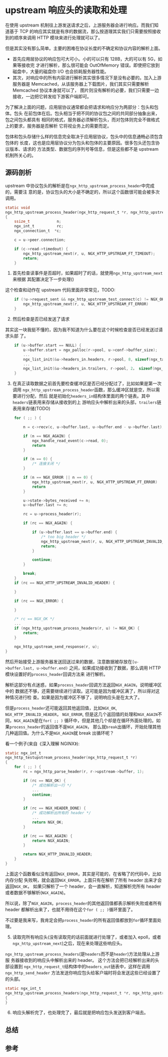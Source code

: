 # upstream 响应头的读取和处理

在使用 upstream 机制往上游发送请求之后，上游服务器会进行响应。而我们知道基于 TCP
的响应其实就是有序的数据流，那么按道理其实我们只需要按照接收到的顺序来调用 HTTP
模块来进行处理就可以了。

但是其实没有那么简单。主要的困难在协议长度的不确定和协议内容的解析上面。

* 首先应用层协议的响应包可大可小。小的可以只有 128B，大的可以有 5G，如果等接收完
才进行解析，那么很可能会 OutOfMemory 错误。即使把它放到磁盘中，大量的磁盘你 I/O
也会损耗服务器性能。
* 其次，对响应中的所有内容进行解析其实很多情况下是没有必要的。加入上游服务器是
Memcached，从该服务器上下载图片，我们其实只需要解析 Memcached 协议本身就可以了，
图片则没有解析的必要，我们只需要一边接收，一边把它转发给下游客户端即可。

为了解决上面的问题，应用层协议通常都会把请求和响应分为两部分：包头和包体。包头
在前包体在后。包头相当于把不同的协议包之间的共同部分抽象出来，包之间包头都具有
相同的格式，服务器必须解析包头，而对包体则完全不做格式上的要求，服务器是否解析
它将视业务上的需要而定。

包体和包头存储什么样的信息完全取决于应用层协议，包头中的信息通畅必须包含包体的
长度，这也是应用层协议分为包头和包体的主要原因。很多包头还包含协议版本、请求的
方法类型、数据包的序列号等信息，但是这些都不是 upstream 机制所关心的。

## 源码剖析

upstream 中协议包头的解析是在`ngx_http_upstream_process_header`中完成的，需要注
意的是，协议包头的大小是不确定的，所以这个函数很可能会被多次调用。

```c
static void
ngx_http_upstream_process_header(ngx_http_request_t *r, ngx_http_upstream_t *u)
{
    ssize_t            n;
    ngx_int_t          rc;
    ngx_connection_t  *c;

    c = u->peer.connection;

    if (c->read->timedout) {
        ngx_http_upstream_next(r, u, NGX_HTTP_UPSTREAM_FT_TIMEOUT);
        return;
    }
```

1. 首先检查读事件是否超时，如果超时了的话，就使用`ngx_http_upstream_next`来根据
其配置决定下一步处理()

这个检查和动作在 upstream 代码里面非常常见，TODO:

```c
    if (!u->request_sent && ngx_http_upstream_test_connect(c) != NGX_OK) {
        ngx_http_upstream_next(r, u, NGX_HTTP_UPSTREAM_FT_ERROR)
    }
```

2. 然后检查是否已经发送了请求

其实这一块我挺不懂的，因为我不知道为什么要在这个时候检查是否已经发送过请求头部
了。

```c
    if (u->buffer.start == NULL) {
        u->buffer.start = ngx_palloc(r->pool, u->conf->buffer_size);
        ...
        ngx_list_init(&u->headers_in.headers, r->pool, 8, sizeof(ngx_table_elt_t));
        ...
        ngx_list_init(&u->headers_in.trailers, r->pool, 2， sizeof(ngx_table_elt_t));
    }
```

3. 在真正读取数据之前首先要检查缓冲区是否已经分配过了，比如如果是第一次调用
`ngx_http_upstream_process_header`函数，那么缓冲区就是空，所以需要进行分配，然后
就是初始化`headers_in`结构体里面的两个链表。其中`headers`链表用来存储从接收到的上
游响应头中解析出来的头部，`trailers`链表用来存储(TODO)

```c
    for ( ;; ) {

        n = c->recv(c, u->buffer.last, u->buffer.end - u->buffer.last);

        if (n == NGX_AGAIN) {
            ngx_handle_read_event(c->read, 0);
            return
        }

        if (n == 0) {
            /* 连接关闭 */
        }

        if (n == NGX_ERROR || n == 0) {
            ngx_http_upstream_next(r, u, NGX_HTTP_UPSTREAM_FT_ERROR)
            return
        }

        u->state->bytes_received += n;
        u->buffer.last += n;

        rc = u->process_header(r);

        if (rc == NGX_AGAIN) {

            if (u->buffer.last == u->buffer.end) {
                /* too big header */
                ngx_http_upstream_next(r, u, NGX_HTTP_UPSTREAM_INVALID_HEADER);
                return;
            }

            continue;
        }

        break;
    }
    if (rc == NGX_HTTP_UPSTREAM_INVALID_HEADER) {

    }

    if (rc == NGX_ERROR) {

    }

    /* rc == NGX_OK */
    ...
    if (ngx_http_upstream_process_headers(r, u) != NGX_OK) {
        return;
    }

    ngx_http_upstream_send_response(r, u);
}
```

然后开始接受上游服务器发送回送过来的数据，注意数据被存放在`[u->buffer.last, u->buffer.end)`
之间，如果成功接收到了数据，那么调用 HTTP 模块设置好的`process_header`回调方法来
进行解析。

解析这部分有点迷惑，如果`process_header`回调方法返回`NGX_AGAIN`，说明缓冲区中的
数据还不够，还需要继续进行读取。这可能是因为缓冲区满了，所以得对这种情况进行检
查。如果是因为缓冲区不够了，说明响应头是在太大了。

但是`process_header`还可能返回其他返回值，比如`NGX_OK`, `NGX_HTTP_INVALID_HEADER`，
`NGX_ERROR`, 但是这几个返回值的处理和`NGX_AGAIN`不同，`NGX_AGAIN`是在`for( ;; )`
循环中，但是其他几个却是在循环外面处理的。如果`process_header`的返回值不是`NGX_AGAIN`，
那么就`break`出循环，开始处理其他几种返回值。为什么不是`NGX_AGAIN`就 break 出循环呢？

看一个例子(来自《深入理解 NGINX》):

```c
static ngx_int_t
ngx_http_testupstream_process_header(ngx_http_request_t *r)
{
    for ( ;; ) {
        rc = ngx_http_parse_header(r, r->upstream->buffer, 1);

        if (rc == NGX_OK) {
            /* 成功解析出一行 */
            ...
            continue;
        }

        if (rc == NGX_HEADER_DONE) {
            /* 成功解析出所有的 header */
            ...
            return NGX_OK;
        }

        if (rc == NGX_AGAIN) {
            return NGX_AGAIN;
        }

        return NGX_HTTP_INVALID_HEADER;
    }
}
```

上面这个函数看似没有返回`NGX_ERROR`，其实是可能的，在省略了的代码中，比如内存分配
失败啊，就会返回`NGX_ERROR`。上面只有在解析了所有 header 出来才会返回`NGX_OK`，
如果只解析了一个 header，会一直解析，知道解析完所有 header 或者数据不够解析(`NGX_AGAIN`)。

所以说，除了`NGX_AGAIN`，`process_header`的其他返回值都表示解析失败或者所有 header
都解析出来了，也就不用待在这个`for ( ;; )`循环里面了。

不过要是我来写，我肯定会把`process_header`的所有返回值都放到`for`循环里面处理。

5. 读取完所有响应头(没有读取完的话前面就进行处理了，或者加入 epoll，或者
`ngx_http_upstream_next`)之后，现在来处理这些响应头。

`ngx_http_upstream_process_headers`(是`headers`而不是`header`)方法处理从上游服
务器接收到的响应头中解析出来的 header。 这个方法会把已经解析出来的头部设置到
`ngx_http_request_t`结构体中的`headers_out`链表中，这样在调用`ngx_http_send_header`
方法发送你响应包头给客户端时将会发送这些已经设置了的头部。

```c
static ngx_int_t
ngx_http_upstream_process_headers(ngx_http_request_t *r, ngx_http_upstream_t *u)
{
}
```

6. 响应头解析完了，也处理完了，最后就是把响应包头发送到客户端去。

## 总结

## 参考
